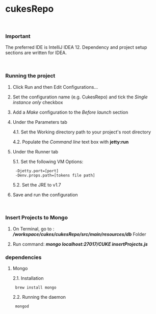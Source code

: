 cukesRepo
=========

<br/>


### Important

The preferred IDE is IntelliJ IDEA 12. Dependency and project setup sections are written for IDEA.

<br/>


### Running the project

1. Click Run and then Edit Configurations…

2. Set the configuration name (e.g. CukesRepo) and tick the *Single instance only* checkbox

3. Add a *Make* configuration to the *Before launch* section

4. Under the Parameters tab

    4.1. Set the Working directory path to your project's root directory

    4.2. Populate the *Command line* text box with **jetty:run**

5. Under the Runner tab

    5.1. Set the following VM Options:

        -Djetty.port=[port]
        -Denv.props.path=[tokens file path]

    5.2. Set the JRE to v1.7

6. Save and run the configuration

<br/>


### Insert Projects to Mongo

1. On Terminal, go to : ***/workspace/cukes/cukesRepo/src/main/resources/db*** Folder

2. Run command: ***mongo localhost:27017/CUKE insertProjects.js***


### dependencies


1. Mongo

    2.1. Installation

        brew install mongo

    2.2. Running the daemon

        mongod